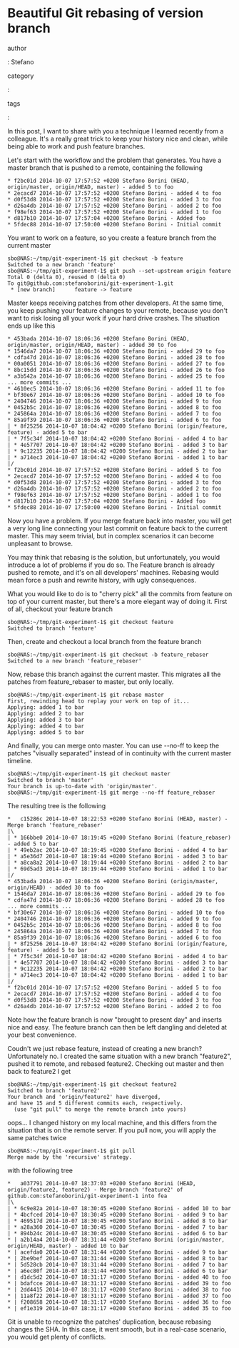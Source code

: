 Beautiful Git rebasing of version branch
========================================

author

:   Stefano

category

:   

tags

:   

In this post, I want to share with you a technique I learned recently
from a colleague. It\'s a really great trick to keep your history nice
and clean, while being able to work and push feature branches.

Let\'s start with the workflow and the problem that generates. You have
a master branch that is pushed to a remote, containing the following

``` {.text}
* f2bc01d 2014-10-07 17:57:52 +0200 Stefano Borini (HEAD, origin/master, origin/HEAD, master) - added 5 to foo
* 2ecacd7 2014-10-07 17:57:52 +0200 Stefano Borini - added 4 to foo
* d0f53d8 2014-10-07 17:57:52 +0200 Stefano Borini - added 3 to foo
* d26a4db 2014-10-07 17:57:52 +0200 Stefano Borini - added 2 to foo
* f98ef63 2014-10-07 17:57:52 +0200 Stefano Borini - added 1 to foo
* d817b10 2014-10-07 17:57:04 +0200 Stefano Borini - Added foo
* 5fdec88 2014-10-07 17:50:00 +0200 Stefano Borini - Initial commit
```

You want to work on a feature, so you create a feature branch from the
current master

``` {.console}
sbo@NAS:~/tmp/git-experiment-1$ git checkout -b feature
Switched to a new branch 'feature'
sbo@NAS:~/tmp/git-experiment-1$ git push --set-upstream origin feature
Total 0 (delta 0), reused 0 (delta 0)
To git@github.com:stefanoborini/git-experiment-1.git
 * [new branch]      feature -> feature
```

Master keeps receiving patches from other developers. At the same time,
you keep pushing your feature changes to your remote, because you don\'t
want to risk losing all your work if your hard drive crashes. The
situation ends up like this

``` {.text}
* 453bada 2014-10-07 18:06:36 +0200 Stefano Borini (HEAD, origin/master, origin/HEAD, master) - added 30 to foo
* 1546da7 2014-10-07 18:06:36 +0200 Stefano Borini - added 29 to foo
* cdfa47d 2014-10-07 18:06:36 +0200 Stefano Borini - added 28 to foo
* 00a0051 2014-10-07 18:06:36 +0200 Stefano Borini - added 27 to foo
* 8bc15dd 2014-10-07 18:06:36 +0200 Stefano Borini - added 26 to foo
* a3b542a 2014-10-07 18:06:36 +0200 Stefano Borini - added 25 to foo
... more commits ...
* 4610ec5 2014-10-07 18:06:36 +0200 Stefano Borini - added 11 to foo
* bf30e67 2014-10-07 18:06:36 +0200 Stefano Borini - added 10 to foo
* 2404746 2014-10-07 18:06:36 +0200 Stefano Borini - added 9 to foo
* 0452b5c 2014-10-07 18:06:36 +0200 Stefano Borini - added 8 to foo
* 245864a 2014-10-07 18:06:36 +0200 Stefano Borini - added 7 to foo
* 85a9f39 2014-10-07 18:06:36 +0200 Stefano Borini - added 6 to foo
| * 8f25256 2014-10-07 18:04:42 +0200 Stefano Borini (origin/feature, feature) - added 5 to bar
| * 7f5c34f 2014-10-07 18:04:42 +0200 Stefano Borini - added 4 to bar
| * 4e57707 2014-10-07 18:04:42 +0200 Stefano Borini - added 3 to bar
| * 9c12235 2014-10-07 18:04:42 +0200 Stefano Borini - added 2 to bar
| * a714ec3 2014-10-07 18:04:42 +0200 Stefano Borini - added 1 to bar
|/
* f2bc01d 2014-10-07 17:57:52 +0200 Stefano Borini - added 5 to foo
* 2ecacd7 2014-10-07 17:57:52 +0200 Stefano Borini - added 4 to foo
* d0f53d8 2014-10-07 17:57:52 +0200 Stefano Borini - added 3 to foo
* d26a4db 2014-10-07 17:57:52 +0200 Stefano Borini - added 2 to foo
* f98ef63 2014-10-07 17:57:52 +0200 Stefano Borini - added 1 to foo
* d817b10 2014-10-07 17:57:04 +0200 Stefano Borini - Added foo
* 5fdec88 2014-10-07 17:50:00 +0200 Stefano Borini - Initial commit
```

Now you have a problem. If you merge feature back into master, you will
get a very long line connecting your last commit on feature back to the
current master. This may seem trivial, but in complex scenarios it can
become unpleasant to browse.

You may think that rebasing is the solution, but unfortunately, you
would introduce a lot of problems if you do so. The Feature branch is
already pushed to remote, and it\'s on all developers\' machines.
Rebasing would mean force a push and rewrite history, with ugly
consequences.

What you would like to do is to \"cherry pick\" all the commits from
feature on top of your current master, but there\'s a more elegant way
of doing it. First of all, checkout your feature branch

``` {.console}
sbo@NAS:~/tmp/git-experiment-1$ git checkout feature
Switched to branch 'feature'
```

Then, create and checkout a local branch from the feature branch

``` {.console}
sbo@NAS:~/tmp/git-experiment-1$ git checkout -b feature_rebaser
Switched to a new branch 'feature_rebaser'
```

Now, rebase this branch against the current master. This migrates all
the patches from feature\_rebaser to master, but only locally.

``` {.console}
sbo@NAS:~/tmp/git-experiment-1$ git rebase master
First, rewinding head to replay your work on top of it...
Applying: added 1 to bar
Applying: added 2 to bar
Applying: added 3 to bar
Applying: added 4 to bar
Applying: added 5 to bar
```

And finally, you can merge onto master. You can use \--no-ff to keep the
patches \"visually separated\" instead of in continuity with the current
master timeline.

``` {.console}
sbo@NAS:~/tmp/git-experiment-1$ git checkout master
Switched to branch 'master'
Your branch is up-to-date with 'origin/master'.
sbo@NAS:~/tmp/git-experiment-1$ git merge --no-ff feature_rebaser 
```

The resulting tree is the following

``` {.text}
*   c15286c 2014-10-07 18:22:53 +0200 Stefano Borini (HEAD, master) - Merge branch 'feature_rebaser'
|\  
| * 166bbe0 2014-10-07 18:19:45 +0200 Stefano Borini (feature_rebaser) - added 5 to bar
| * 49eb2ac 2014-10-07 18:19:45 +0200 Stefano Borini - added 4 to bar
| * a5e36d7 2014-10-07 18:19:44 +0200 Stefano Borini - added 3 to bar
| * a8ca8a2 2014-10-07 18:19:44 +0200 Stefano Borini - added 2 to bar
| * 69d5ad3 2014-10-07 18:19:44 +0200 Stefano Borini - added 1 to bar
|/  
* 453bada 2014-10-07 18:06:36 +0200 Stefano Borini (origin/master, origin/HEAD) - added 30 to foo
* 1546da7 2014-10-07 18:06:36 +0200 Stefano Borini - added 29 to foo
* cdfa47d 2014-10-07 18:06:36 +0200 Stefano Borini - added 28 to foo
... more commits ...
* bf30e67 2014-10-07 18:06:36 +0200 Stefano Borini - added 10 to foo
* 2404746 2014-10-07 18:06:36 +0200 Stefano Borini - added 9 to foo
* 0452b5c 2014-10-07 18:06:36 +0200 Stefano Borini - added 8 to foo
* 245864a 2014-10-07 18:06:36 +0200 Stefano Borini - added 7 to foo
* 85a9f39 2014-10-07 18:06:36 +0200 Stefano Borini - added 6 to foo
| * 8f25256 2014-10-07 18:04:42 +0200 Stefano Borini (origin/feature, feature) - added 5 to bar
| * 7f5c34f 2014-10-07 18:04:42 +0200 Stefano Borini - added 4 to bar
| * 4e57707 2014-10-07 18:04:42 +0200 Stefano Borini - added 3 to bar
| * 9c12235 2014-10-07 18:04:42 +0200 Stefano Borini - added 2 to bar
| * a714ec3 2014-10-07 18:04:42 +0200 Stefano Borini - added 1 to bar
|/  
* f2bc01d 2014-10-07 17:57:52 +0200 Stefano Borini - added 5 to foo
* 2ecacd7 2014-10-07 17:57:52 +0200 Stefano Borini - added 4 to foo
* d0f53d8 2014-10-07 17:57:52 +0200 Stefano Borini - added 3 to foo
* d26a4db 2014-10-07 17:57:52 +0200 Stefano Borini - added 2 to foo
```

Note how the feature branch is now \"brought to present day\" and
inserts nice and easy. The feature branch can then be left dangling and
deleted at your best convenience.

Coudn\'t we just rebase feature, instead of creating a new branch?
Unfortunately no. I created the same situation with a new branch
\"feature2\", pushed it to remote, and rebased feature2. Checking out
master and then back to feature2 I get

``` {.console}
sbo@NAS:~/tmp/git-experiment-1$ git checkout feature2
Switched to branch 'feature2'
Your branch and 'origin/feature2' have diverged,
and have 15 and 5 different commits each, respectively.
  (use "git pull" to merge the remote branch into yours)
```

oops\... I changed history on my local machine, and this differs from
the situation that is on the remote server. If you pull now, you will
apply the same patches twice

``` {.console}
sbo@NAS:~/tmp/git-experiment-1$ git pull
Merge made by the 'recursive' strategy.
```

with the following tree

``` {.text}
*   a037791 2014-10-07 18:37:03 +0200 Stefano Borini (HEAD, origin/feature2, feature2) - Merge branch 'feature2' of github.com:stefanoborini/git-experiment-1 into fea
|\  
| * 6c9e82a 2014-10-07 18:30:45 +0200 Stefano Borini - added 10 to bar
| * 4bcfced 2014-10-07 18:30:45 +0200 Stefano Borini - added 9 to bar
| * 469517d 2014-10-07 18:30:45 +0200 Stefano Borini - added 8 to bar
| * a28a360 2014-10-07 18:30:45 +0200 Stefano Borini - added 7 to bar
| * 894b24c 2014-10-07 18:30:45 +0200 Stefano Borini - added 6 to bar
* | a2b14a4 2014-10-07 18:31:44 +0200 Stefano Borini (origin/master, origin/HEAD, master) - added 10 to bar
* | acefda0 2014-10-07 18:31:44 +0200 Stefano Borini - added 9 to bar
* | 2be9bef 2014-10-07 18:31:44 +0200 Stefano Borini - added 8 to bar
* | 5d528cb 2014-10-07 18:31:44 +0200 Stefano Borini - added 7 to bar
* | a6ec80f 2014-10-07 18:31:44 +0200 Stefano Borini - added 6 to bar
* | d1dc5d2 2014-10-07 18:31:17 +0200 Stefano Borini - added 40 to foo
* | bdafcce 2014-10-07 18:31:17 +0200 Stefano Borini - added 39 to foo
* | 2dd4415 2014-10-07 18:31:17 +0200 Stefano Borini - added 38 to foo
* | 11a8f22 2014-10-07 18:31:17 +0200 Stefano Borini - added 37 to foo
* | f208658 2014-10-07 18:31:17 +0200 Stefano Borini - added 36 to foo
* | ef1e319 2014-10-07 18:31:17 +0200 Stefano Borini - added 35 to foo
```

Git is unable to recognize the patches\' duplication, because rebasing
changes the SHA. In this case, it went smooth, but in a real-case
scenario, you would get plenty of conflicts.
